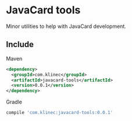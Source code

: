 # JavaCard tools

Minor utilities to help with JavaCard development.

## Include

Maven

```xml
<dependency>
  <groupId>com.klinec</groupId>
  <artifactId>javacard-tools</artifactId>
  <version>0.0.1</version>
</dependency>
```

Gradle

```groovy
compile 'com.klinec:javacard-tools:0.0.1'
```

